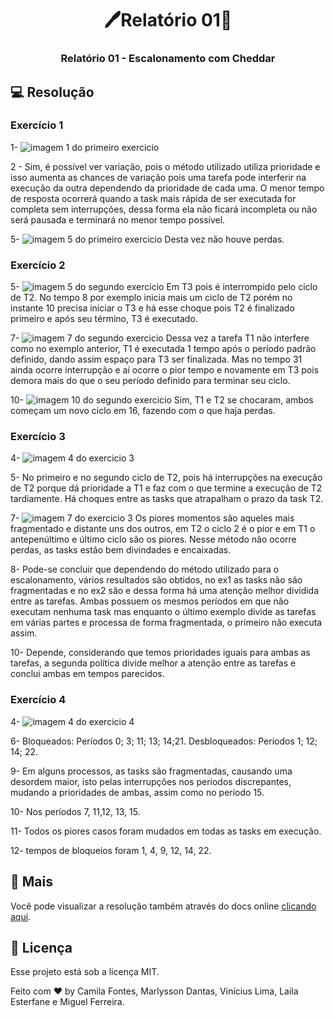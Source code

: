 <h1 align="center"> 🖊Relatório 01📃 </h1>

<h3 align="center">
Relatório 01 - Escalonamento com Cheddar
</h3>

## 💻 Resolução

### Exercício 1

1-
![imagem 1 do primeiro exercicio](images/ex01-1.png)

2 - Sim, é possível ver variação, pois o método utilizado utiliza prioridade e isso aumenta as chances de variação pois uma tarefa pode interferir na execução da outra dependendo da prioridade de cada uma. O menor tempo de resposta ocorrerá quando a task mais rápida de ser executada for completa sem interrupções, dessa forma ela não ficará incompleta ou não será pausada e terminará no menor tempo possível.

5-
![imagem 5 do primeiro exercicio](images/ex01-5.png)
Desta vez não houve perdas.

### Exercício 2

5-
![imagem 5 do segundo exercicio](images/ex02-5.png)
Em T3 pois é interrompido pelo ciclo de T2. No tempo 8 por exemplo inicia mais um ciclo de T2 porém no instante 10 precisa iniciar o T3 e há esse choque pois T2 é finalizado primeiro e após seu término, T3 é executado.

7-
![imagem 7 do segundo exercicio](images/ex02-7.png)
Dessa vez a tarefa T1 não interfere como no exemplo anterior, T1 é executada 1 tempo após o período padrão definido, dando assim espaço para T3 ser finalizada. Mas no tempo 31 ainda ocorre interrupção e aí ocorre o pior tempo e novamente em T3 pois demora mais do que o seu período definido para terminar seu ciclo.

10-
![imagem 10 do segundo exercicio](images/ex02-10.png)
Sim, T1 e T2 se chocaram, ambos começam um novo ciclo em 16, fazendo com o que haja perdas.

### Exercício 3

4-
![imagem 4 do exercicio 3](images/ex03-4.png)

5- No primeiro e no segundo ciclo de T2, pois há interrupções na execução de T2 porque dá prioridade a T1 e faz com o que termine a execução de T2 tardiamente. Há choques entre as tasks que atrapalham o prazo da task T2.

7-
![imagem 7 do exercicio 3](images/ex03-7.png)
Os piores momentos são aqueles mais fragmentado e distante uns dos outros, em T2 o ciclo 2 é o pior e em T1 o antepenúltimo e último ciclo são os piores. Nesse método não ocorre perdas, as tasks estão bem divindades e encaixadas.

8- Pode-se concluir que dependendo do método utilizado para o escalonamento, vários resultados são obtidos, no ex1 as tasks não são fragmentadas e no ex2 são e dessa forma há uma atenção melhor dividida entre as tarefas. Ambas possuem os mesmos períodos em que não executam nenhuma task mas enquanto o último exemplo divide as tarefas em várias partes e processa de forma fragmentada, o primeiro não executa assim.

10- Depende, considerando que temos prioridades iguais para ambas as tarefas, a segunda política divide melhor a atenção entre as tarefas e conclui ambas em tempos parecidos.

### Exercício 4

4-
![imagem 4 do exercicio 4](images/ex04-04.png)

6- Bloqueados: Períodos 0; 3; 11; 13; 14;21. Desbloqueados: Períodos 1; 12; 14; 22.

9- Em alguns processos, as tasks são fragmentadas, causando uma desordem maior, isto pelas interrupções nos períodos discrepantes, mudando a prioridades de ambas, assim como no período 15.

10- Nos períodos 7, 11,12, 13, 15.

11- Todos os piores casos foram mudados em todas as tasks em execução.

12- tempos de bloqueios foram 1, 4, 9, 12, 14, 22.

## 🔖 Mais

Você pode visualizar a resolução também através do docs online [clicando aqui](https://docs.google.com/document/d/1pNUDFvo3kUBGwB1fFtYgwH9d-5wE11e_n3xG1nm0N1o/edit?usp=sharing).

## :memo: Licença

Esse projeto está sob a licença MIT.

Feito com ♥ by Camila Fontes, Marlysson Dantas, Vinícius Lima, Laila Esterfane e Miguel Ferreira.

